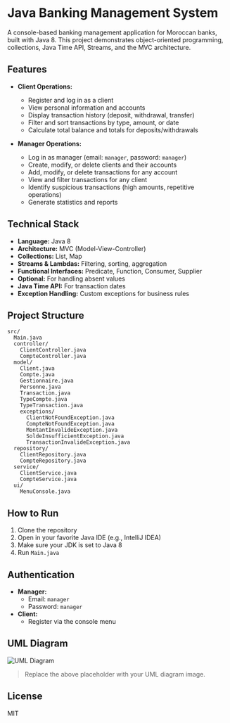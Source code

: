 # Java Banking Management System

A console-based banking management application for Moroccan banks, built with Java 8. This project demonstrates object-oriented programming, collections, Java Time API, Streams, and the MVC architecture.

## Features

- **Client Operations:**
  - Register and log in as a client
  - View personal information and accounts
  - Display transaction history (deposit, withdrawal, transfer)
  - Filter and sort transactions by type, amount, or date
  - Calculate total balance and totals for deposits/withdrawals

- **Manager Operations:**
  - Log in as manager (email: `manager`, password: `manager`)
  - Create, modify, or delete clients and their accounts
  - Add, modify, or delete transactions for any account
  - View and filter transactions for any client
  - Identify suspicious transactions (high amounts, repetitive operations)
  - Generate statistics and reports

## Technical Stack

- **Language:** Java 8
- **Architecture:** MVC (Model-View-Controller)
- **Collections:** List, Map
- **Streams & Lambdas:** Filtering, sorting, aggregation
- **Functional Interfaces:** Predicate, Function, Consumer, Supplier
- **Optional:** For handling absent values
- **Java Time API:** For transaction dates
- **Exception Handling:** Custom exceptions for business rules

## Project Structure

```
src/
  Main.java
  controller/
    ClientController.java
    CompteController.java
  model/
    Client.java
    Compte.java
    Gestionnaire.java
    Personne.java
    Transaction.java
    TypeCompte.java
    TypeTransaction.java
    exceptions/
      ClientNotFoundException.java
      CompteNotFoundException.java
      MontantInvalideException.java
      SoldeInsufficientException.java
      TransactionInvalideException.java
  repository/
    ClientRepository.java
    CompteRepository.java
  service/
    ClientService.java
    CompteService.java
  ui/
    MenuConsole.java
```

## How to Run

1. Clone the repository
2. Open in your favorite Java IDE (e.g., IntelliJ IDEA)
3. Make sure your JDK is set to Java 8
4. Run `Main.java`

## Authentication

- **Manager:**
  - Email: `manager`
  - Password: `manager`
- **Client:**
  - Register via the console menu

## UML Diagram

![UML Diagram](PLACEHOLDER_FOR_UML_IMAGE)

> Replace the above placeholder with your UML diagram image.

## License

MIT
